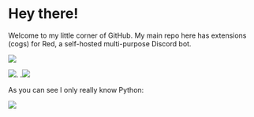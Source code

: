 # Hey there!

Welcome to my little corner of GitHub. My main repo here has extensions (cogs) for Red, a self-hosted multi-purpose Discord bot.

<img src="https://github-readme-stats.vercel.app/api?username=Vexed01&theme=dark&title_color=79ff97&text_color=A2A2A2&count_private=true">

<b></b>

<img src="https://github-readme-stats.vercel.app/api/pin/?username=Vexed01&repo=Vex-Cogs&theme=dark&title_color=79ff97&text_color=DCDCDC">. .<img src="https://github-readme-stats.vercel.app/api/pin/?username=Cog-Creators&repo=Red-DiscordBot&theme=dark&title_color=d93a7c">

<b></b>

As you can see I only really know Python:

<img src="https://github-readme-stats.vercel.app/api/top-langs/?username=Vexed01&theme=dark&title_color=79ff97">
